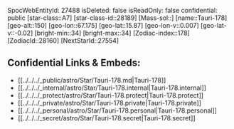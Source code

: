 ﻿---
location: [15.87,-67.175,150]
type: Star
tags:
- astro/Star

---
SpocWebEntityId: 27488
isDeleted: false
isReadOnly: false
confidential: public
[star-class::A7]
[star-class-id::28189]
[Mass-sol::]
[name::Tauri-178]
[geo-alt::150]
[geo-lon::67.175]
[geo-lat::15.87]
[geo-lon-v::0.007]
[geo-lat-v::-0.02]
[bright-min::34]
[bright-max::34]
[Zodiac-index::178]
[ZodiacId::28160]
[NextStarId::27554]



## Confidential Links & Embeds: 
- [[../../../_public/astro/Star/Tauri-178.md|Tauri-178]] 
- [[../../../_internal/astro/Star/Tauri-178.internal|Tauri-178.internal]] 
- [[../../../_protect/astro/Star/Tauri-178.protect|Tauri-178.protect]] 
- [[../../../_private/astro/Star/Tauri-178.private|Tauri-178.private]] 
- [[../../../_personal/astro/Star/Tauri-178.personal|Tauri-178.personal]] 
- [[../../../_secret/astro/Star/Tauri-178.secret|Tauri-178.secret]] 
